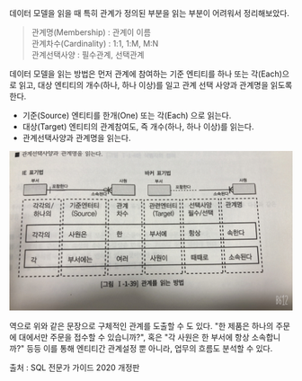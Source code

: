 데이터 모델을 읽을 때 특히 관계가 정의된 부분을 읽는 부분이 어려워서 정리해보았다.

> 관계명(Membership) : 관계이 이름  
> 관계차수(Cardinality) : 1:1, 1:M, M:N  
> 관계선택사양 : 필수관계, 선택관계

데이터 모델을 읽는 방법은 먼저 관계에 참여하는 기준 엔티티를 하나 또는 각(Each)으로 읽고, 대상 엔티티의 개수(하나, 하나 이상)를 일고 관계 선택 사양과 관계명을 읽도록 한다.
* 기준(Source) 엔티티를 한개(One) 또는 각(Each) 으로 읽는다.
* 대상(Target) 엔티티의 관계참여도, 즉 개수(하나, 하나 이상)를 읽는다.
* 관계선택사양과 관계명을 읽는다.

![관계를읽는방법.png](img/IMG_4365.JPG)

역으로 위와 같은 문장으로 구체적인 관계를 도출할 수 도 있다.
"한 제품은 하나의 주문에 대에서만 주문을 접수할 수 있습니까?", 혹은 "각 사원은 한 부서에 항상 소속합니까?"
등등 이를 통해 엔티티간 관계설정 뿐 아니라, 업무의 흐름도 분석할 수 있다. 

출처 : SQL 전문가 가이드 2020 개정판